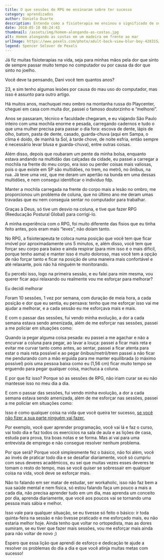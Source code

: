 ```yaml
---
title: O que sessões de RPG me ensinaram sobre ter sucesso
category: aprendizados
author: Daniela Duarte
description: Entenda como a fisioterapia me ensinou o significado de sucesso.
date: 2018-05-10 08:24:43
thumbnail: /assets/img/homem-alongando-as-costas.jpg
alt: Homem alongando as costas em um madeira em frente ao mar
urlImage: https://www.pexels.com/photo/adult-back-view-blur-boy-428315/
legend: Spencer Selover de Pexels
---
```

Já fiz muitas fisioterapias na vida, seja para minhas mãos pela dor que sinto de sempre passar muito tempo no computador ou por causa da dor que sinto no joelho.

Você deve ta pensando, Dani você tem quantos anos?

23, e sim tenho algumas lesões por causa do mau uso do computador, mas isso é assunto para outro artigo.

Há muitos anos, machuquei meu ombro na montanha russa do Playcenter, cheguei em casa com muita dor, passei o famoso doutorzinho e “melhorei”.

Anos se passaram, técnico e faculdade chegaram, e eu viajando São Paulo inteiro com uma mochila enorme e pesada, carregando cadernos e tudo o que uma mulher precisa para passar o dia fora: escova de dente, lápis de olho, batom, pasta de dente, casado, guarda-chuva (aqui em Sampa, o clima é doido, de manhã ta Sol, à tarde chove, de noite esfria, então sempre é necessário levar blusa e guarda-chuva), entre outras coisas.

Além disso, depois que roubaram um pente da minha bolsa, enquanto estava andando na multidão das calçadas da cidade, eu passei a carregar a mochila na frente do meu corpo, era isso ou perder coisas mais valiosas, pois o que existe em SP são multidões, no trem, no metrô, no ônibus, na rua. Já teve uma vez, que me deram um apertão na bunda em uma dessas multidões, e nem consegui identificar o individuo fdp.

Manter a mochila carregada na frente do corpo mais a lesão no ombro, me proporcionou um problema de coluna, que no último ano me deram umas travadas que eu nem conseguia sentar no computador para trabalhar.

Graças à Deus, só tive um desvio na coluna, e tive que fazer RPG (Reeducação Postural Global) para corrigi-lo.

A minha experiência com o RPG, foi muito diferente das fisios que eu tinha feito antes, pois eram mais “leves”, não doíam tanto.

No RPG, a fisioterapeuta te coloca numa posição que você tem que ficar imóvel por aproximadamente uns 5 minutos, e, além disso, você tem que forçar seu corpo para baixo e ainda respirar (para mim isso é o mais difícil, porque tenho asma) e manter isso é muito doloroso, mas você tem a opção de não forçar tanto e ficar na posição de uma maneira mais confortável e até relaxante, pois não há ninguém te monitorando.

Eu percebi isso, logo na primeira sessão, e eu falei para mim mesma, vou querer ficar aqui relaxando ou realmente vou me esforçar para melhorar?

Eu decidi melhorar

Foram 10 sessões, 1 vez por semana, com duração de meia hora, a cada posição e dor que eu sentia, eu pensava: tenho que me esforçar isso vai me ajudar a melhorar, e a cada sessão eu me esforçava mais e mais.

E com o passar das sessões, fui vendo minha evolução, a dor a cada semana estava sendo amenizada, além de me esforçar nas sessões, passei a me policiar em situações como:

Quando ia pegar alguma coisa pesada: eu passei a me agachar e não a encurvar a coluna para pegar, ao lavar a louça: passei a ficar mais reta e evitar me curvar tanto como antes, ao sentar, passei a ficar atenta para estar o mais reta possível e ao pegar ônibus/metrô/trem passei a não ficar me pendurando com a mão erguida para me manter equilibrada (o máximo possível) pois uma pessoa baixa como eu (1,56 cm) ficar muito tempo se erguendo para pegar qualquer coisa, machuca a coluna.

E por que fiz isso? Porque só as sessões de RPG, não iriam curar se eu não mantesse isso no meu dia a dia.

E com o passar das sessões, fui vendo minha evolução, a dor a cada semana estava sendo amenizada, além de me esforçar nas sessões, passei a me policiar em situações como:

Isso é como qualquer coisa na vida que você queira ter sucesso, [se você não fizer a sua parte ninguém vai fazer.](http://danieladuarte.com.br/blog/aprendizados/as-vezes-fazer-algo-sozinho-e-a-melhor-opcao)

Por exemplo, você quer aprender programação, você vai lá e faz o curso, vai todo dia e faz todos os exercícios na sala de aula e as lições de casa, estuda para prova, tira boas notas e se forma. Mas ai vai para uma entrevista de emprego e não consegue resolver nenhum problema.

Por que será? Porque você simplesmente fez o básico, não foi além, você ao invés de praticar todo dia e se desafiar diariamente, você só cumpriu com seus deveres acadêmicos, eu sei que muitas vezes esses deveres te tomam o resto do tempo, mas se você quiser se sobressair em qualquer coisa na vida, você deve se esforçar mais.

Não to falando em ser matar de estudar, ser workaholic, isso não faz bem a sua saúde mental e nem física, só estou falando faça um pouco a mais a cada dia, não precisa aprender tudo em um dia, mas aprenda um conceito por dia, aprenda diariamente, que você aos poucos vai se tornando uma pessoa mais sábia e melhor.

Isso vale para qualquer situação, se eu tivesse só feito o básico: ir toda quinta-feira na sessão e não tivesse praticado e me esforçado mais, eu não estaria melhor hoje. Ainda tenho que voltar no ortopedista, mas as dores sumiram, se eu tiver que fazer mais sessões, vou me esforçar mais ainda para não voltar de novo ;)

Espero que essa lição que aprendi de esforço e dedicação te ajude a resolver os problemas do dia a dia e que você atinja muitas metas com sucesso!